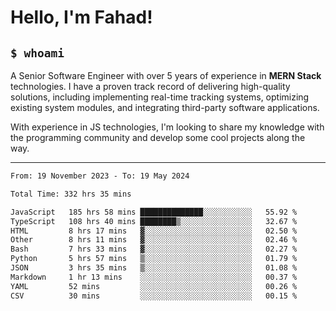 <h1>Hello, I'm Fahad!</h1>

<h2><code>$ whoami</code></h2>

A Senior Software Engineer with over 5 years of experience in **MERN Stack** technologies. I have a proven track record of delivering high-quality solutions, including implementing real-time tracking systems, optimizing existing system modules, and integrating third-party software applications.

With experience in JS technologies, I'm looking to share my knowledge with the programming community and develop some cool projects along the way.

---

<!--START_SECTION:waka-->

```txt
From: 19 November 2023 - To: 19 May 2024

Total Time: 332 hrs 35 mins

JavaScript   185 hrs 58 mins ██████████████░░░░░░░░░░░   55.92 %
TypeScript   108 hrs 40 mins ████████▒░░░░░░░░░░░░░░░░   32.67 %
HTML         8 hrs 17 mins   ▓░░░░░░░░░░░░░░░░░░░░░░░░   02.50 %
Other        8 hrs 11 mins   ▓░░░░░░░░░░░░░░░░░░░░░░░░   02.46 %
Bash         7 hrs 33 mins   ▓░░░░░░░░░░░░░░░░░░░░░░░░   02.27 %
Python       5 hrs 57 mins   ▒░░░░░░░░░░░░░░░░░░░░░░░░   01.79 %
JSON         3 hrs 35 mins   ▒░░░░░░░░░░░░░░░░░░░░░░░░   01.08 %
Markdown     1 hr 13 mins    ░░░░░░░░░░░░░░░░░░░░░░░░░   00.37 %
YAML         52 mins         ░░░░░░░░░░░░░░░░░░░░░░░░░   00.26 %
CSV          30 mins         ░░░░░░░░░░░░░░░░░░░░░░░░░   00.15 %
```

<!--END_SECTION:waka-->

<!--
**heyFahad/heyFahad** is a ✨ _special_ ✨ repository because its `README.md` (this file) appears on your GitHub profile.

Here are some ideas to get you started:

- 🔭 I’m currently working on ...
- 🌱 I’m currently learning ...
- 👯 I’m looking to collaborate on ...
- 🤔 I’m looking for help with ...
- 💬 Ask me about ...
- 📫 How to reach me: ...
- 😄 Pronouns: ...
- ⚡ Fun fact: ...
-->

